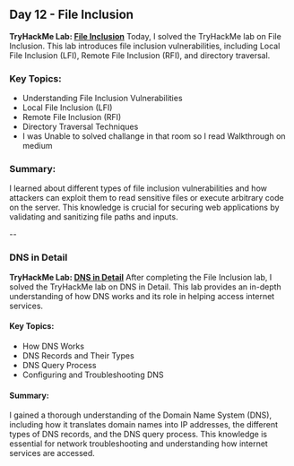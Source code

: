 ## Day 12 - File Inclusion

**TryHackMe Lab: [File Inclusion](https://tryhackme.com/r/room/fileinc)**
Today, I solved the TryHackMe lab on File Inclusion. This lab introduces file inclusion vulnerabilities, including Local File Inclusion (LFI), Remote File Inclusion (RFI), and directory traversal.

### Key Topics:
- Understanding File Inclusion Vulnerabilities
- Local File Inclusion (LFI)
- Remote File Inclusion (RFI)
- Directory Traversal Techniques
- I was Unable to solved challange in that room so I read Walkthrough on medium

### Summary:
I learned about different types of file inclusion vulnerabilities and how attackers can exploit them to read sensitive files or execute arbitrary code on the server. This knowledge is crucial for securing web applications by validating and sanitizing file paths and inputs.

--

### DNS in Detail

**TryHackMe Lab: [DNS in Detail](https://tryhackme.com/r/room/dnsindetail)**
After completing the File Inclusion lab, I solved the TryHackMe lab on DNS in Detail. This lab provides an in-depth understanding of how DNS works and its role in helping access internet services.


#### Key Topics:
- How DNS Works
- DNS Records and Their Types
- DNS Query Process
- Configuring and Troubleshooting DNS

#### Summary:
I gained a thorough understanding of the Domain Name System (DNS), including how it translates domain names into IP addresses, the different types of DNS records, and the DNS query process. This knowledge is essential for network troubleshooting and understanding how internet services are accessed.

